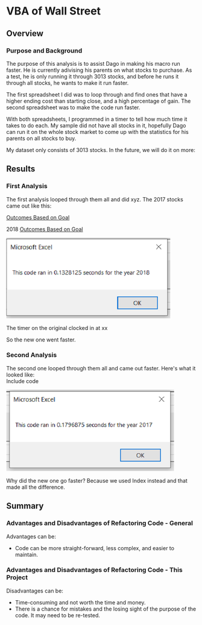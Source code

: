 # VBA of Wall Street
## Overview
### Purpose and Background
The purpose of this analysis is to assist Dago in making his macro run faster. He is currently adivising his parents on what stocks to purchase. As a test, he is only running it through 3013 stocks, and before he runs it through all stocks, he wants to make it run faster. 

The first spreadsheet I did was to loop through and find ones that have a higher ending cost than starting close, and a high percentage of gain. The second spreadsheet was to make the code run faster.

With both spreadsheets, I programmed in a timer to tell how much time it takes to do each. My sample did not have all stocks in it, hopefully Dago can run it on the whole stock market to come up with the statistics for his parents on all stocks to buy.

My dataset only consists of 3013 stocks. In the future, we will do it on more:

## Results
### First Analysis
The first analysis looped through them all and did xyz. The 2017 stocks came out like this:  

[Outcomes Based on Goal](./resources/VBA_Challenge_2017.png)  

2018
[Outcomes Based on Goal](./resources/VBA_Challenge_2018.png)  


![](./resources/VBA_Challenge_2018.png)  


The timer on the original clocked in at xx

So the new one went faster.

### Second Analysis
The second one looped through them all and came out faster. Here's what it looked like:  
Include code


![](./resources/VBA_Challenge_2017.png)  


Why did the new one go faster? Because we used Index instead and that made all the difference.

## Summary
### Advantages and Disadvantages of Refactoring Code - General
Advantages can be: 
* Code can be more straight-forward, less complex, and easier to maintain.

### Advantages and Disadvantages of Refactoring Code - This Project
Disadvantages can be:
* Time-consuming and not worth the time and money.
* There is a chance for mistakes and the losing sight of the purpose of the code. It may need to be re-tested.



